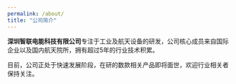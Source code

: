 ```yaml
---
permalink: /about/
title: "公司简介"
---
```


**深圳智联电能科技有限公司**专注于工业及航天设备的研发，公司核心成员来自国际企业以及国内航天院所，拥有超过5年的行业技术积累。


目前，公司正处于快速发展阶段，在研的数款相关产品即将面世，欢迎行业相关者保持关注。